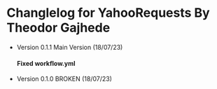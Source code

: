 # Changlelog for YahooRequests By Theodor Gajhede

* Version 0.1.1 Main Version (18/07/23)
  #### Fixed workflow.yml
* Version 0.1.0 BROKEN (18/07/23)
